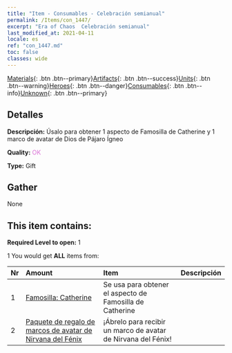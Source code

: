 ```yaml
---
title: "Item - Consumables - Celebración semianual"
permalink: /Items/con_1447/
excerpt: "Era of Chaos  Celebración semianual"
last_modified_at: 2021-04-11
locale: es
ref: "con_1447.md"
toc: false
classes: wide
---
```

 [Materials](/es/Items/){: .btn .btn--primary}[Artifacts](/es/Items/Artifacts/){: .btn .btn--success}[Units](/es/Items/Units/){: .btn .btn--warning}[Heroes](/es/Items/Heroes/){: .btn .btn--danger}[Consumables](/es/Items/Consumables/){: .btn .btn--info}[Unknown](/es/Items/Unknown/){: .btn .btn--primary}

## Detalles
 **Descripción:** Úsalo para obtener 1 aspecto de Famosilla de Catherine y 1 marco de avatar de Dios de Pájaro Ígneo

 **Quality:** <span style="color: #DA70D6">OK</span>

 **Type:** Gift

## Gather

  None

## This item contains:

 **Required Level to open:** 1

 1 You would get **ALL** items  from:

  | Nr | Amount |     Item    | Descripción |
  |:---|:-------|:------------|:-----------:|
  | 1 | [Famosilla: Catherine](/es/Items/con_1031/) | Se usa para obtener el aspecto de Famosilla de Catherine | 
  | 2 | [Paquete de regalo de marcos de avatar de Nirvana del Fénix](/es/Items/con_618/) | ¡Ábrelo para recibir un marco de avatar de Nirvana del Fénix! | 
